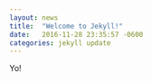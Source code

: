 ```yaml
---
layout: news
title:  "Welcome to Jekyll!"
date:   2016-11-28 23:35:57 -0600
categories: jekyll update
---
```

Yo!